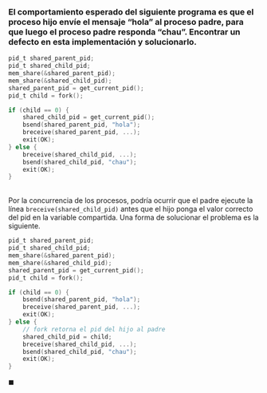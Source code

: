 ### El comportamiento esperado del siguiente programa es que el proceso hijo envíe el mensaje “hola” al proceso padre, para que luego el proceso padre responda “chau”. Encontrar un defecto en esta implementación y solucionarlo.

```C
pid_t shared_parent_pid;
pid_t shared_child_pid;
mem_share(&shared_parent_pid);
mem_share(&shared_child_pid);
shared_parent_pid = get_current_pid();
pid_t child = fork();

if (child == 0) {
    shared_child_pid = get_current_pid();
    bsend(shared_parent_pid, "hola");
    breceive(shared_parent_pid, ...);
    exit(OK);
} else {
    breceive(shared_child_pid, ...);
    bsend(shared_child_pid, "chau");
    exit(OK);
}
```

\
Por la concurrencia de los procesos, podría ocurrir que el padre ejecute la línea `breceive(shared_child_pid)` antes que el hijo ponga el valor correcto del pid en la variable compartida. Una forma de solucionar el problema es la siguiente.

```C
pid_t shared_parent_pid;
pid_t shared_child_pid;
mem_share(&shared_parent_pid);
mem_share(&shared_child_pid);
shared_parent_pid = get_current_pid();
pid_t child = fork();

if (child == 0) {
    bsend(shared_parent_pid, "hola");
    breceive(shared_parent_pid, ...);
    exit(OK);
} else {
    // fork retorna el pid del hijo al padre
    shared_child_pid = child; 
    breceive(shared_child_pid, ...);
    bsend(shared_child_pid, "chau");
    exit(OK);
}
```


$\blacksquare$
